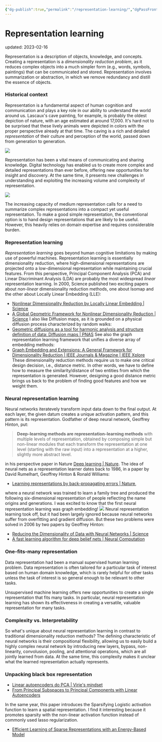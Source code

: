 ```yaml
---
{"dg-publish":true,"permalink":"/representation-learning/","dgPassFrontmatter":true}
---
```



# Representation learning
updated: 2023-02-16

Representation is a description of objects, knowledge, and concepts. Creating a representation is a *dimensionality reduction problem*, as it reduces complex objects into a much simpler form (e.g., words, symbols, paintings) that can be communicated and stored.  Representation involves summarization or abstraction, in which we remove redundancy and distill the essence of objects. 

### Historical context
Representation is a fundamental aspect of human cognition and communication and plays a key role in our ability to understand the world around us. Lascaux's cave painting, for example, is probably the oldest depiction of nature, with an age estimated at around 17,000. It's hard not to be surprised that these lively animals were depicted in colors with the proper perspective already at that time. The caving is a rich and detailed *representation* of their culture and perception of the world, passed down from generation to generation.

![](https://upload.wikimedia.org/wikipedia/commons/thumb/1/1e/Lascaux_painting.jpg/440px-Lascaux_painting.jpg)

Representation has been a vital means of communicating and sharing knowledge. Digital technology has enabled us to create more complex and detailed representations than ever before, offering new opportunities for insight and discovery. At the same time, it presents new challenges in understanding and exploiting the increasing volume and complexity of representation.

![](https://miro.medium.com/max/799/1*tV_6-fK-G3wDs2DrybRgpw.jpeg)

The increasing capacity of medium representation calls for a need to summarize complex representations into a compact yet useful representation. To make a good simple representation, the conventional option is to hand design representations that are likely to be useful. However, this heavily relies on domain expertise and requires considerable burden.

### Representation learning
*Representation learning* goes beyond human cognitive limitations by making use of powerful machines. Representation learning is essentially dimensionality reduction, where high-dimensional representations are projected onto a low-dimensional representation while maintaining crucial features. From this perspective, Principal Component Analysis (PCA) and Linear Discriminant Analysis (LDA) are probably the most widespread *linear* representation learning. In 2000, Science published two exciting papers about *non-linear* dimensionality reduction methods, one about Isomap and the other about Locally Linear Embedding (LLE):
- [Nonlinear Dimensionality Reduction by Locally Linear Embedding | Science](https://www.science.org/doi/10.1126/science.290.5500.2323)
- [A Global Geometric Framework for Nonlinear Dimensionality Reduction | Science](https://www.science.org/doi/full/10.1126/science.290.5500.2319?casa_token=nc3NyNR0iz0AAAAA%3A1lImKGXkcKIvwQGBZ_wKntkK7Bl37LUGRkNLdtIoH39XfQ7h8cFPmvKjUfLzh1vRNlHvIXLkdetB)
I also like Diffusion maps, as it is grounded on a physical diffusion process characterized by random walks:
- [Geometric diffusions as a tool for harmonic analysis and structure definition of data: Diffusion maps | PNAS](https://www.pnas.org/doi/10.1073/pnas.0500334102)
See also the graph representation learning framework that unifies a diverse array of embedding methods:
- [Graph Embedding and Extensions: A General Framework for Dimensionality Reduction | IEEE Journals & Magazine | IEEE Xplore](https://ieeexplore.ieee.org/document/4016549)
These dimensionality reduction methods require us to make one critical design decision, i.e., distance metric. In other words, we have to define how to measure the similarity/distance of two entities from which the representation is generated. However, designing a good distance metric brings us back to the problem of finding good features and how we weight them. 

### Neural representation learning
Neural networks iteratevely transform input data down to the final output. At each layer, the given datum creates a unique activation pattern, and this pattern is its representation. Godfather of deep neural network, Geoffrey Hinton, put:

> **Deep-learning methods are representation-learning methods** with multiple levels of representation, obtained by composing simple but non-linear modules that each transform the representation at one level (starting with the raw input) into a representation at a higher, slightly more abstract level.

in his perspective paper in Nature [Deep learning | Nature](https://www.nature.com/articles/nature14539). The idea of neural nets as a representation learner dates back to 1986, in a paper by David Rumelhart, Geoffrey Hinton & Ronald Williams:

- [Learning representations by back-propagating errors | Nature](https://www.nature.com/articles/323533a0),

where a neural network was trained to learn a family tree and produced the following six-dimensional representation of people reflecting the name origins and generations. I was excited to know that the first neural representation learning was graph embedding!
![](https://chsasank.com/assets/images/classic_papers/backprop/fig4.png)
Neural representation learning took off, but it had been largely ignored because neural networks suffer from overfitting and gradient diffusion. But these two problems were solved in 2006 by two papers by Geoffrey Hinton:

- [Reducing the Dimensionality of Data with Neural Networks | Science](https://www.science.org/doi/10.1126/science.1127647)
- [A fast learning algorithm for deep belief nets | Neural Computation](https://dl.acm.org/doi/10.1162/neco.2006.18.7.1527)

### One-fits-many representation
Data representation had been a manual supervised human learning problem. Data representation is often tailored for a particular task of interest based on human domain knowledge, which is rarely helpful for other tasks unless the task of interest is so general enough to be relevant to other tasks. 

Unsupervised machine learning offers new opportunities to create a single representation that fits many tasks. In particular, neural representation learning has shown its effectiveness in creating a versatile, valuable representation for many tasks. 

###  Complexity vs. Interpretability
So what's unique about neural representation learning in contrast to traditional dimensionality reduction methods? The defining characteristic of neural networks is their compositional flexibility, allowing us to easily build a highly complex neural network by introducing new layers, bypass, non-linearity, convolusion, pooling, and attentional operations, which are all jointly learned from data. At the same time, this complexity makes it unclear what the learned representation actually represents. 

### Unpacking black box representation
- [Linear autoencoders do PCA | Virie's mindset](https://pvirie.wordpress.com/2016/03/29/linear-autoencoders-do-pca/)
- [From Principal Subspaces to Principal Components with Linear Autoencoders](https://arxiv.org/abs/1804.10253)


In the same year, this paper introduces the Sparsifying Logistic activation function to learn a spatial representation. I find it interesting because it promotes sparsity with the non-linear activation function instead of commonly used lasso regularization. 

- [Efficient Learning of Sparse Representations with an Energy-Based Model](https://papers.nips.cc/paper/2006/hash/87f4d79e36d68c3031ccf6c55e9bbd39-Abstract.html)

